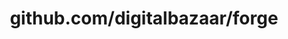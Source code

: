 ---
layout: post
title: github.com/digitalbazaar/forge
categories: link
tags: [انگلیسی, برنامه‌نویسی]
---